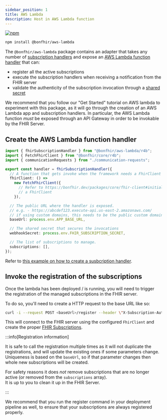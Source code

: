```yaml
---
sidebar_position: 1
title: AWS Lambda
description: Host in AWS Lambda function
---
```


[![npm](https://img.shields.io/npm/v/@bonfhir/aws-lambda)](https://www.npmjs.com/package/@bonfhir/aws-lambda)

```bash npm2yarn
npm install @bonfhir/aws-lambda
```

The `@bonfhir/aws-lambda` package contains an adapter that takes any number of [subscription handlers](/packages/subscriptions/subscription-handlers)
and expose an [AWS Lambda function handler](https://docs.aws.amazon.com/lambda/latest/dg/nodejs-handler.html) that can:

- register all the active subscriptions
- execute the subscription handlers when receiving a notification from the FHIR server
- validate the authenticity of the subscription invocation through a [shared secret](/packages/subscriptions/subscription-handlers#subscriptions-security)

We recommend that you follow our "Get Started" tutorial on AWS lambda to experiment with this package, as it will go through
the creation of an AWS Lambda app and subscription handlers.
In particular, the AWS Lambda function _must_ be exposed through an API Gateway in order to be invokable by the FHIR Server.

## Create the AWS Lambda function handler

```typescript
import { fhirSubscriptionHandler } from "@bonfhir/aws-lambda/r4b";
import { FetchFhirClient } from "@bonfhir/core/r4b";
import { communicationRequests } from "./communication-requests";

export const handler = fhirSubscriptionHandler({
  // A function that gets invoke when the framework needs a FhirClient to connect to the FhirServer.
  fhirClient: () =>
    new FetchFhirClient({
      // Refer to https://bonfhir.dev/packages/core/fhir-client#initialize to understand how to properly initialize
      // a FhirClient
    }),

  // The public URL where the handler is exposed.
  // e.g. - https://abcdef123.execute-api.us-east-2.amazonaws.com/
  // if using custom domains, this needs to be the public custom domain URL.
  baseUrl: process.env.APP_BASE_URL,

  // The shared secret that secures the invocations
  webhookSecret: process.env.FHIR_SUBSCRIPTION_SECRET,

  // The list of subscriptions to manage.
  subscriptions: [],
});
```

Refer to [this example on how to create a susbcription handler](/packages/subscriptions/subscription-handlers).

## Invoke the registration of the subscriptions

Once the lambda has been deployed / is running, you will need to trigger the registration of the managed subscriptions
in the FHIR server.

To do so, you'll need to create a HTTP request to the base URL like so:

```bash
curl -i --request POST <baseUrl>/register --header \"X-Subscription-Auth: <webhookSecret>\"
```

This will connect to the FHIR server using the configured `FhirClient` and create the proper [FHIR Subscriptions](https://hl7.org/fhir/R4B/subscription.html).

:::info[Registration information]

It is safe to call the registration multiple times as it will not duplicate the registrations, and will update the existing ones if some parameters change.  
Uniqueness is based on the `baseUrl`, so if that parameter changes then whole new subscriptions will be created.

For safety reasons it does _not_ remove subscriptions that are no longer active (or removed from the `subscriptions` array).  
It is up to you to clean it up in the FHIR Server.

:::

We recommend that you run the register command in your deployment pipeline as well, to ensure that your subscriptions are
always registered properly.
